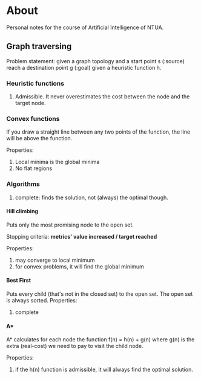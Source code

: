 # About


Personal notes for the course of Artificial Intelligence of NTUA.

## Graph traversing

Problem statement: given a graph topology and a start point s (:source) reach a destination point g (:goal) given a heuristic function h.

### Heuristic functions
  1. Admissible. It never overestimates the cost between the node and the target node.




### Convex functions

If you draw a straight line between any two points of the function, the line will be above the function.

Properties:

1. Local minima is the global minima
2. No flat regions

### Algorithms

1. complete: finds the solution, not (always) the optimal though.


#### Hill climbing

Puts only the most promising node to the open set.

Stopping criteria: **metrics' value increased / target reached**

Properties:
1. may converge to local minimum
2. for convex problems, it will find the global minimum

#### Best First
Puts every child (that's not in the closed set) to the open set.
The open set is always sorted.
Properties:

1. complete

#### A*

A* calculates for each node the function f(n) = h(n) + g(n) where g(n) is the extra (real-cost) we need to pay to visit the child node.

Properties:
1. if the h(n) function is admissible, it will always find the optimal solution.
